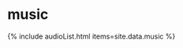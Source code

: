 # music

{% include audioList.html items=site.data.music %}
<script type="text/javascript">
  document.querySelectorAll('audio').forEach(item => {
    item.addEventListener('ended',function(e) {
        var next = document.getElementById(parseInt(e.currentTarget.id) + 1);
        if (next) {
          next.play();
        }
    });
    item.addEventListener('play',function(e) {
        var allOtherAudios = document.querySelectorAll("audio:not([id='" + parseInt(e.currentTarget.id) + "']");
        allOtherAudios.forEach(a => {
          a.pause();
        });
  
        e.currentTarget.parentElement.parentElement.classList.add("playing");
    });
    
    item.addEventListener('pause',function(e) {
        e.currentTarget.parentElement.parentElement.classList.remove("playing");
    });
  });
</script>

